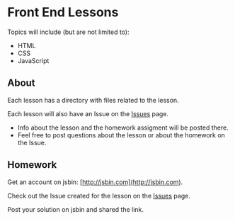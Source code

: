 # Front End Lessons

Topics will include (but are not limited to):

* HTML
* CSS
* JavaScript

## About

Each lesson has a directory with files related to the lesson. 

Each lesson will also have an Issue on the [Issues](../issues) page. 

* Info about the lesson and the homework assigment will be posted there. 
* Feel free to post questions about the lesson or about the homework on the Issue.


## Homework

Get an account on jsbin: [http://jsbin.com](http://jsbin.com).

Check out the Issue created for the lesson on the [Issues](../issues) page. 

Post your solution on jsbin and shared the link.
